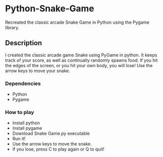 # Python-Snake-Game
Recreated the classic arcade Snake Game in Python using the Pygame library.

## Description
I created the classic arcade game Snake using PyGame in python. It keeps track of your score, as well as continually randomly spawns food. If you hit the
edges of the screen, or you hit your own body, you will lose! Use the arrow keys to move your snake.

### Dependencies
* Python 
* Pygame 

### How to play
* Install python
* Install pygame
* Download Snake Game.py executable
* Run it! 
* Use the arrow keys to move the snake.
* If you lose, press C to play again or Q to quit!
